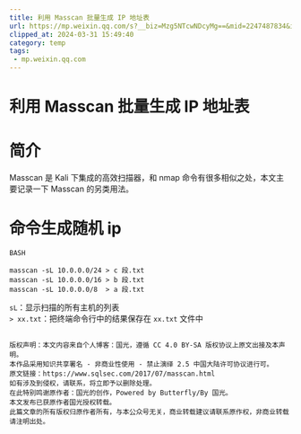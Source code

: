 ```yaml
---
title: 利用 Masscan 批量生成 IP 地址表
url: https://mp.weixin.qq.com/s?__biz=Mzg5NTcwNDcyMg==&mid=2247487834&idx=1&sn=085b392cdf16e9716848938a869362ea&chksm=c00d1aa7f77a93b13ba70a05587380c5af6c48df45218b16cdfc9c9e849c322cce5f1fe2bd99&mpshare=1&scene=1&srcid=0217Ujr1RH48ZHsXAjLgQ7Mu&sharer_shareinfo=b1100c037d977c18476edfd3996076ab&sharer_shareinfo_first=b1100c037d977c18476edfd3996076ab#rd
clipped_at: 2024-03-31 15:49:40
category: temp
tags: 
 - mp.weixin.qq.com
---
```



# 利用 Masscan 批量生成 IP 地址表

# 简介

Masscan 是 Kali 下集成的高效扫描器，和 nmap 命令有很多相似之处，本文主要记录一下 Masscan 的另类用法。

# 命令生成随机 ip

```plain
BASH

masscan -sL 10.0.0.0/24 > c 段.txt
masscan -sL 10.0.0.0/16 > b 段.txt
masscan -sL 10.0.0.0/8  > a 段.txt
```

  

`sL`：显示扫描的所有主机的列表  
`> xx.txt`：把终端命令行中的结果保存在 `xx.txt` 文件中

```plain

版权声明：本文内容来自个人博客：国光，遵循 CC 4.0 BY-SA 版权协议上原文出接及本声明。
本作品采用知识共享署名 - 非商业性使用 - 禁止演绎 2.5 中国大陆许可协议进行可。
原文链接：https://www.sqlsec.com/2017/07/masscan.html
如有涉及到侵权，请联系，将立即予以删除处理。
在此特别鸣谢原作者：国光的创作，Powered by Butterfly/By 国光。
本文发布已获原作者国光授权转载。
此篇文章的所有版权归原作者所有，与本公众号无关，商业转载建议请联系原作权，非商业转载请注明出处。
```
